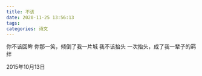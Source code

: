 ```yaml
---
title: 不该
date: 2020-11-25 13:56:13
tags:
categories: 诗文
---
```

你不该回眸
你那一笑，倾倒了我一片城
我不该抬头
一次抬头，成了我一辈子的羁绊

2015年10月13日
